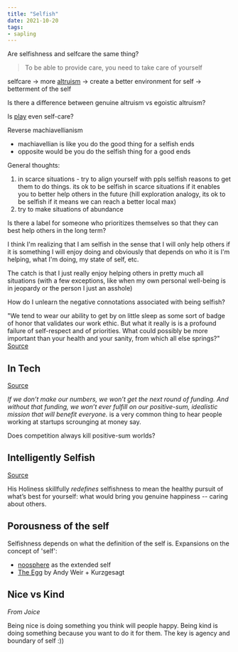 ```yaml
---
title: "Selfish"
date: 2021-10-20
tags:
- sapling
---
```


Are selfishness and selfcare the same thing?

> To be able to provide care, you need to take care of yourself

selfcare → more [altruism](thoughts/effective%20altruism.md) → create a better environment for self → betterment of the self

Is there a difference between genuine altruism vs egoistic altruism?

Is [play](thoughts/play.md) even self-care?

Reverse machiavellianism
-   machiavellian is like you do the good thing for a selfish ends
-   opposite would be you do the selfish thing for a good ends

General thoughts:
1. in scarce situations - try to align yourself with ppls selfish reasons to get them to do things. its ok to be selfish in scarce situations if it enables you to better help others in the future (hill exploration analogy, its ok to be selfish if it means we can reach a better local max)
2. try to make situations of abundance

Is there a label for someone who prioritizes themselves so that they can best help others in the long term? 

I think I'm realizing that I am selfish in the sense that I will only help others if it is something I will enjoy doing and obviously that depends on who it is I'm helping, what I'm doing, my state of self, etc.

The catch is that I just really enjoy helping others in pretty much all situations (with a few exceptions, like when my own personal well-being is in jeopardy or the person I just an asshole)

How do I unlearn the negative connotations associated with being selfish?

"We tend to wear our ability to get by on little sleep as some sort of badge of honor that validates our work ethic. But what it really is is a profound failure of self-respect and of priorities. What could possibly be more important than your health and your sanity, from which all else springs?" [Source](https://www.themarginalian.org/2019/10/23/13-learnings-13-years/)

## In Tech
[Source](https://priyaghose.io/2021-09-03-the-technofuturists-oath/)

*If we don’t make our numbers, we won’t get the next round of funding. And without that funding, we won’t ever fulfill on our positive-sum, idealistic mission that will benefit everyone.* is a very common thing to hear people working at startups scrounging at money say.

Does competition always kill positive-sum worlds?

## Intelligently Selfish
[Source](https://www.skepticspath.org/blog/how-to-be-intelligently-selfish-dalai-lama/)

His Holiness skillfully _redefines_ selfishness to mean the healthy pursuit of what’s best for yourself: what would bring you genuine happiness -- caring about others.

## Porousness of the self
Selfishness depends on what the definition of the self is. Expansions on the concept of 'self': 
- [noosphere](https://en.wikipedia.org/wiki/Noosphere) as the extended self
- [The Egg](https://www.youtube.com/watch?v=h6fcK_fRYaI) by Andy Weir + Kurzgesagt

## Nice vs Kind
*From Joice*

Being nice is doing something you think will people happy. Being kind is doing something because you want to do it for them. The key is agency and boundary of self :))

